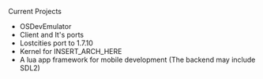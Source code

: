 Current Projects
- OSDevEmulator
- Client and It's ports
- Lostcities port to 1.7.10
- Kernel for INSERT_ARCH_HERE
- A lua app framework for mobile development (The backend may include SDL2)
